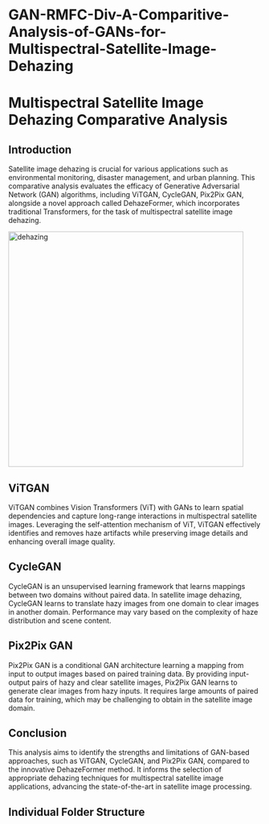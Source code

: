 # GAN-RMFC-Div-A-Comparitive-Analysis-of-GANs-for-Multispectral-Satellite-Image-Dehazing
# Multispectral Satellite Image Dehazing Comparative Analysis

## Introduction
Satellite image dehazing is crucial for various applications such as environmental monitoring, disaster management, and urban planning. This comparative analysis evaluates the efficacy of Generative Adversarial Network (GAN) algorithms, including ViTGAN, CycleGAN, Pix2Pix GAN, alongside a novel approach called DehazeFormer, which incorporates traditional Transformers, for the task of multispectral satellite image dehazing.

<img width="468" alt="dehazing" src="https://miro.medium.com/v2/resize:fit:2000/1*0MFC3OkDGpLD7cKssUs37w.png">

## ViTGAN
ViTGAN combines Vision Transformers (ViT) with GANs to learn spatial dependencies and capture long-range interactions in multispectral satellite images. Leveraging the self-attention mechanism of ViT, ViTGAN effectively identifies and removes haze artifacts while preserving image details and enhancing overall image quality.

## CycleGAN
CycleGAN is an unsupervised learning framework that learns mappings between two domains without paired data. In satellite image dehazing, CycleGAN learns to translate hazy images from one domain to clear images in another domain. Performance may vary based on the complexity of haze distribution and scene content.

## Pix2Pix GAN
Pix2Pix GAN is a conditional GAN architecture learning a mapping from input to output images based on paired training data. By providing input-output pairs of hazy and clear satellite images, Pix2Pix GAN learns to generate clear images from hazy inputs. It requires large amounts of paired data for training, which may be challenging to obtain in the satellite image domain.

## Conclusion
This analysis aims to identify the strengths and limitations of GAN-based approaches, such as ViTGAN, CycleGAN, and Pix2Pix GAN, compared to the innovative DehazeFormer method. It informs the selection of appropriate dehazing techniques for multispectral satellite image applications, advancing the state-of-the-art in satellite image processing.

## Individual Folder Structure
